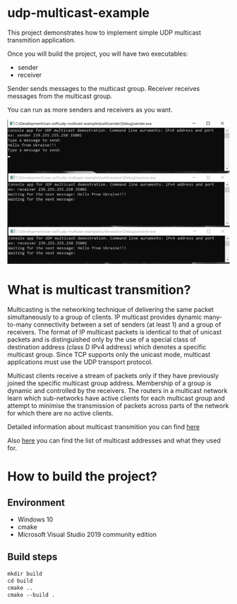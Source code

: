 # udp-multicast-example

This project demonstrates how to implement simple UDP multicast transmition application. 

Once you will build the project, you will have two executables:
- sender
- receiver

Sender sends messages to the multicast group.
Receiver receives messages from the multicast group.

You can run as more senders and receivers as you want.

![Alt text](/screenshots/udp-milticast.png?raw=true "Optional Title")

# What is multicast transmition?

Multicasting is the networking technique of delivering the same packet simultaneously to a group of clients. IP multicast provides dynamic many-to-many connectivity between a set of senders (at least 1) and a group of receivers. The format of IP multicast packets is identical to that of unicast packets and is distinguished only by the use of a special class of destination address (class D IPv4 address) which denotes a specific multicast group. Since TCP supports only the unicast mode, multicast applications must use the UDP transport protocol.

Multicast clients receive a stream of packets only if they have previously joined the specific multicast group address. Membership of a group is dynamic and controlled by the receivers. The routers in a multicast network learn which sub-networks have active clients for each multicast group and attempt to minimise the transmission of packets across parts of the network for which there are no active clients.

Detailed information about multicast transmition you can find <a href=https://en.wikipedia.org/wiki/Multicast>here</a>

Also <a href="https://en.wikipedia.org/wiki/Multicast_address">here</a> you can find the list of multicast addresses and what they used for.

# How to build the project?
## Environment

- Windows 10
- cmake
- Microsoft Visual Studio 2019 community edition

## Build steps

    mkdir build
    cd build
    cmake ..
    cmake --build .
